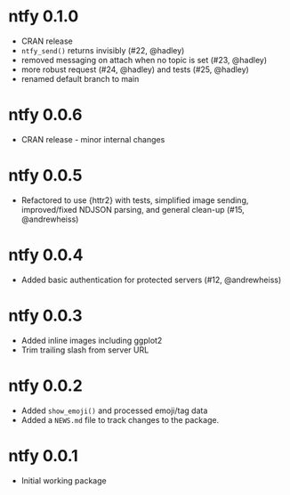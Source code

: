 # ntfy 0.1.0

* CRAN release
* `ntfy_send()` returns invisibly (#22, @hadley)
* removed messaging on attach when no topic is set (#23, @hadley)
* more robust request (#24, @hadley) and tests (#25, @hadley)
* renamed default branch to main

# ntfy 0.0.6

* CRAN release - minor internal changes

# ntfy 0.0.5

* Refactored to use {httr2} with tests, simplified image sending, improved/fixed 
  NDJSON parsing, and general clean-up (#15, @andrewheiss)

# ntfy 0.0.4

* Added basic authentication for protected servers (#12, @andrewheiss)

# ntfy 0.0.3

* Added inline images including ggplot2
* Trim trailing slash from server URL

# ntfy 0.0.2

* Added `show_emoji()` and processed emoji/tag data
* Added a `NEWS.md` file to track changes to the package.

# ntfy 0.0.1

* Initial working package

